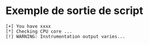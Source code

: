 # Exemple de sortie de script

```shell
[+] You have xxxx
[*] Checking CPU core ...
[!] WARNING: Instrumentation output varies...
```
